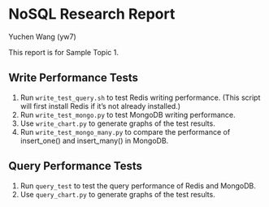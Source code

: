# NoSQL Research Report

Yuchen Wang (yw7)

This report is for Sample Topic 1.

## Write Performance Tests

1.	Run `write_test_query.sh` to test Redis writing performance. (This script will first install Redis if it’s not already installed.)
2.	Run `write_test_mongo.py` to test MongoDB writing performance.
3.	Use `write_chart.py` to generate graphs of the test results.
4.	Run `write_test_mongo_many.py` to compare the performance of insert_one() and insert_many() in MongoDB.

## Query Performance Tests

1.	Run `query_test` to test the query performance of Redis and MongoDB.
2.	Use `query_chart.py` to generate graphs of the test results.

